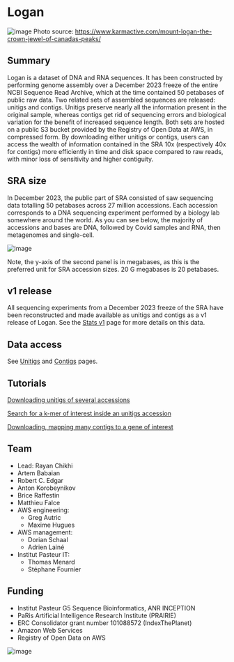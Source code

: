 # Logan

![image](https://github.com/IndexThePlanet/Logan/assets/1218301/4c64fbca-68d2-420f-b0a8-13db4e73c750)
Photo source: https://www.karmactive.com/mount-logan-the-crown-jewel-of-canadas-peaks/

## Summary

Logan is a dataset of DNA and RNA sequences. It has been constructed by performing genome assembly over a December 2023 freeze of the entire NCBI Sequence Read Archive, which at the time contained 50 petabases of public raw data. Two related sets of assembled sequences are released: unitigs and contigs. Unitigs preserve nearly all the information present in the original sample, whereas contigs get rid of sequencing errors and biological variation for the benefit of increased sequence length. Both sets are hosted on a public S3 bucket provided by the Registry of Open Data at AWS, in compressed form. By downloading either unitigs or contigs, users can access the wealth of information contained in the SRA 10x (respectively 40x for contigs) more efficiently in time and disk space compared to raw reads, with minor loss of sensitivity and higher contiguity.

## SRA size

In December 2023, the public part of SRA consisted of saw sequencing data totalling 50 petabases across 27 million accessions. Each accession corresponds to a DNA sequencing experiment performed by a biology lab somewhere around the world. As you can see below, the majority of accessions and bases are DNA, followed by Covid samples and RNA, then metagenomes and single-cell.

![image](https://github.com/IndexThePlanet/Logan/assets/1218301/3b76ced7-ed01-4842-83f0-d897c0cf7d55)

Note, the y-axis of the second panel is in megabases, as this is the preferred unit for SRA accession sizes. 20 G megabases is 20 petabases.

## v1 release

All sequencing experiments from a December 2023 freeze of the SRA have been reconstructed and made available as unitigs and contigs as a v1 release of Logan. See the [Stats v1](Stats-v1.md) page for more details on this data.

## Data access

See [Unitigs](Unitigs.md) and [Contigs](Contigs.md) pages.

## Tutorials

[Downloading unitigs of several accessions](Accessions.md)

[Search for a k-mer of interest inside an unitigs accession](Kmer_search.md)

[Downloading, mapping many contigs to a gene of interest](Chickens.md)

## Team

- Lead: Rayan Chikhi
- Artem Babaian
- Robert C. Edgar
- Anton Korobeynikov
- Brice Raffestin
- Matthieu Falce
- AWS engineering:
  - Greg Autric
  - Maxime Hugues
- AWS management:
  -  Dorian Schaal
  -  Adrien Lainé
- Institut Pasteur IT:
  - Thomas Menard
  - Stéphane Fournier

## Funding

- Institut Pasteur G5 Sequence Bioinformatics, ANR INCEPTION 
- PaRis Artificial Intelligence Research Institute (PRAIRIE)
- ERC Consolidator grant number 101088572 (IndexThePlanet)
- Amazon Web Services
- Registry of Open Data on AWS

![image](https://github.com/IndexThePlanet/Logan/assets/1218301/daa6b5d9-78d0-4da9-aa68-27f329e1d3a8)

